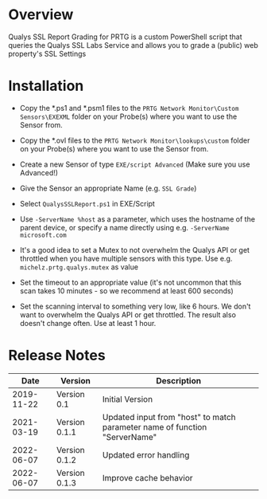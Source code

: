 # Overview
Qualys SSL Report Grading for PRTG is a custom PowerShell script that queries the Qualys SSL Labs Service and allows you to grade a (public) web property's SSL Settings

# Installation
- Copy the *.ps1 and *.psm1 files to the `PRTG Network Monitor\Custom Sensors\EXEXML` folder on your Probe(s) where you want to use the Sensor from.

- Copy the *.ovl files to the `PRTG Network Monitor\lookups\custom` folder on your Probe(s) where you want to use the Sensor from.

- Create a new Sensor of type `EXE/script Advanced` (Make sure you use Advanced!)

- Give the Sensor an appropriate Name (e.g. `SSL Grade`)

- Select `QualysSSLReport.ps1` in EXE/Script

- Use `-ServerName %host` as a parameter, which uses the hostname of the parent device, or specify a name directly using e.g. `-ServerName microsoft.com`

- It's a good idea to set a Mutex to not overwhelm the Qualys API or get throttled when you have multiple sensors with this type. Use e.g. `michelz.prtg.qualys.mutex` as value

- Set the timeout to an appropriate value (it's not uncommon that this scan takes 10 minutes - so we recommend at least 600 seconds)

- Set the scanning interval to something very low, like 6 hours. We don't want to overwhelm the Qualys API or get throttled. The result also doesn't change often.
Use at least 1 hour.

# Release Notes
| Date       | Version       | Description |
|------------|---------------|-------------|
|2019-11-22  | Version 0.1   | Initial Version |
|2021-03-19  | Version 0.1.1 | Updated input from "host" to match parameter name of function "ServerName" |
|2022-06-07  | Version 0.1.2 | Updated error handling |
|2022-06-07  | Version 0.1.3 | Improve cache behavior |
